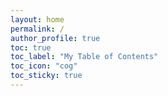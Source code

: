 ```yaml
---
layout: home
permalink: /
author_profile: true
toc: true
toc_label: "My Table of Contents"
toc_icon: "cog"
toc_sticky: true
---
```

